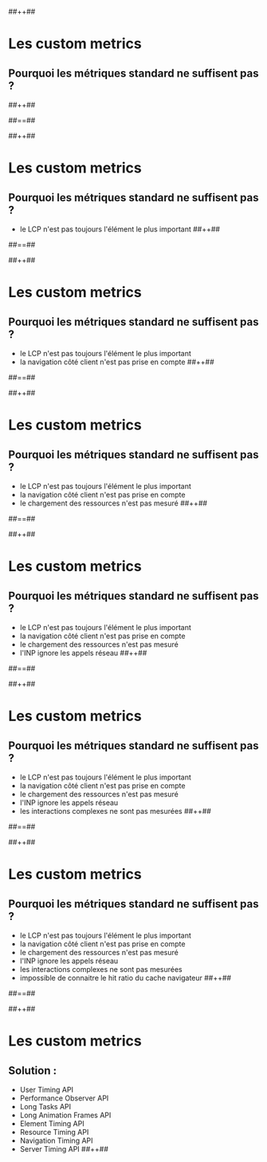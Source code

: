 <!-- .slide: class="tc-multiple-columns with-code " -->

##++##

# Les custom metrics

## Pourquoi les métriques standard ne suffisent pas ?
##++##


##==##

<!-- .slide: class="tc-multiple-columns with-code " -->

##++##

# Les custom metrics

## Pourquoi les métriques standard ne suffisent pas ?

- le LCP n'est pas toujours l'élément le plus important
##++##


##==##

<!-- .slide: class="tc-multiple-columns with-code " -->

##++##

# Les custom metrics

## Pourquoi les métriques standard ne suffisent pas ?

- le LCP n'est pas toujours l'élément le plus important
- la navigation côté client n'est pas prise en compte
##++##


##==##

<!-- .slide: class="tc-multiple-columns with-code " -->

##++##

# Les custom metrics

## Pourquoi les métriques standard ne suffisent pas ?

- le LCP n'est pas toujours l'élément le plus important
- la navigation côté client n'est pas prise en compte
- le chargement des ressources n'est pas mesuré
##++##


##==##

<!-- .slide: class="tc-multiple-columns with-code " -->

##++##

# Les custom metrics

## Pourquoi les métriques standard ne suffisent pas ?

- le LCP n'est pas toujours l'élément le plus important
- la navigation côté client n'est pas prise en compte
- le chargement des ressources n'est pas mesuré
- l'INP ignore les appels réseau
##++##


##==##

<!-- .slide: class="tc-multiple-columns with-code " -->

##++##

# Les custom metrics

## Pourquoi les métriques standard ne suffisent pas ?

- le LCP n'est pas toujours l'élément le plus important
- la navigation côté client n'est pas prise en compte
- le chargement des ressources n'est pas mesuré
- l'INP ignore les appels réseau
- les interactions complexes ne sont pas mesurées
##++##


##==##

<!-- .slide: class="tc-multiple-columns with-code " -->

##++##

# Les custom metrics

## Pourquoi les métriques standard ne suffisent pas ?

- le LCP n'est pas toujours l'élément le plus important
- la navigation côté client n'est pas prise en compte
- le chargement des ressources n'est pas mesuré
- l'INP ignore les appels réseau
- les interactions complexes ne sont pas mesurées
- impossible de connaitre le hit ratio du cache navigateur
##++##


##==##

<!-- .slide: class="tc-multiple-columns with-code " -->

##++##

# Les custom metrics

## Solution :

- User Timing API
- Performance Observer API
- Long Tasks API
- Long Animation Frames API
- Element Timing API
- Resource Timing API
- Navigation Timing API
- Server Timing API
##++##

